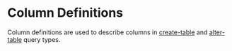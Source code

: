 # Column Definitions

Column definitions are used to describe columns in [create-table](./query-types.md#type-create-table) and [alter-table](./query-types.md#type-alter-table) query types.